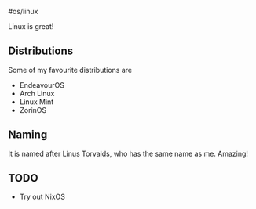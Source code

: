 #os/linux

Linux is great!

## Distributions

Some of my favourite distributions are
 - EndeavourOS
 - Arch Linux
 - Linux Mint
 - ZorinOS

## Naming
It is named after Linus Torvalds, who has the same name as me. Amazing!

## TODO
 - Try out NixOS
